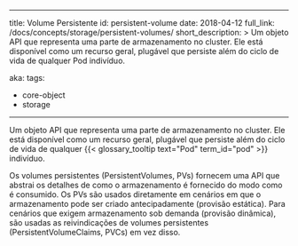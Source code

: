 
---
title: Volume Persistente
id: persistent-volume
date: 2018-04-12
full_link: /docs/concepts/storage/persistent-volumes/
short_description: >
  Um objeto API que representa uma parte de armazenamento no cluster. Ele está disponível como um recurso geral, plugável que persiste além do ciclo de vida de qualquer Pod indivíduo.

aka: 
tags:
- core-object
- storage
---
Um objeto API que representa uma parte de armazenamento no cluster. Ele está disponível como um recurso geral, plugável que persiste além do ciclo de vida de qualquer {{< glossary_tooltip text="Pod" term_id="pod" >}} indivíduo.

<!--more--> 

Os volumes persistentes (PersistentVolumes, PVs) fornecem uma API que abstrai os detalhes de como o armazenamento é fornecido do modo como é consumido.
Os PVs são usados diretamente em cenários em que o armazenamento pode ser criado antecipadamente (provisão estática).
Para cenários que exigem armazenamento sob demanda (provisão dinâmica), são usadas as reivindicações de volumes persistentes (PersistentVolumeClaims, PVCs) em vez disso.
